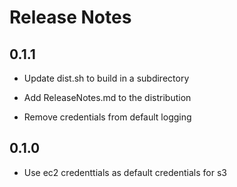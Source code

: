 # Release Notes

## 0.1.1

- Update dist.sh to build in a subdirectory

- Add ReleaseNotes.md to the distribution

- Remove credentials from default logging

## 0.1.0

- Use ec2 credenttials as default credentials for s3
